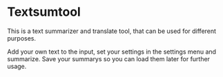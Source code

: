 # Textsumtool

This is a text summarizer and translate tool, that can be used for different purposes.

Add your own text to the input, set your settings in the settings menu and summarize.
Save your summarys so you can load them later for further usage.
